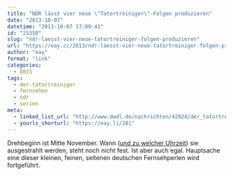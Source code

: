 ```yaml
---
title: "NDR lässt vier neue \"Tatortreiniger\"-Folgen produzieren"
date: "2013-10-07"
datetime: "2013-10-07 17:09:41"
id: "25358"
slug: "ndr-laesst-vier-neue-tatortreiniger-folgen-produzieren"
url: "https://eay.cc/2013/ndr-laesst-vier-neue-tatortreiniger-folgen-produzieren/"
author: "eay"
format: "link"
categories:
  - 0815
tags:
  - der-tatortreiniger
  - fernsehen
  - ndr
  - serien
meta:
  - linked_list_url: "http://www.dwdl.de/nachrichten/42924/der_tatortreiniger_ndr_laesst_neue_folgen_drehen/"
  - yourls_shorturl: "https://eay.li/281"
---
```


Drehbeginn ist Mitte November. Wann ([und zu welcher Uhrzeit](//eay.cc/2012/der-tatortreiniger/)) sie ausgestrahlt werden, steht noch nicht fest. Ist aber auch egal. Hauptsache eine dieser kleinen, feinen, seltenen deutschen Fernsehperlen wird fortgeführt.
